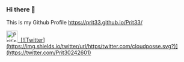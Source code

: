 ### Hi there 👋

This is my Github Profile 
https://prit33.github.io/Prit33/


<a href="https://dev.to/prit33">
  <img src="https://d2fltix0v2e0sb.cloudfront.net/dev-badge.svg" alt="Prit's DEV Community Profile" height="30" width="30">&nbsp;
  [![Twitter](https://img.shields.io/twitter/url/https/twitter.com/cloudposse.svg?)](https://twitter.com/Prit30242601)
  
</a>
